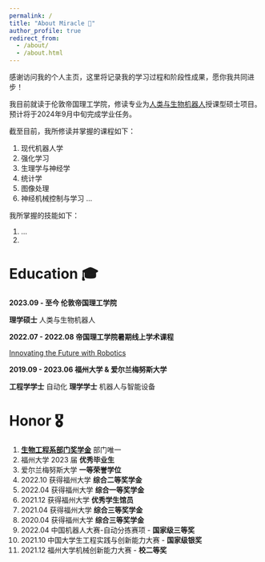 ```yaml
---
permalink: /
title: "About Miracle 🤖"
author_profile: true
redirect_from: 
  - /about/
  - /about.html
---
```


感谢访问我的个人主页，这里将记录我的学习过程和阶段性成果，愿你我共同进步！

我目前就读于伦敦帝国理工学院，修读专业为[人类与生物机器人](https://www.imperial.ac.uk/study/courses/postgraduate-taught/human-biological-robotics/)授课型硕士项目。预计将于2024年9月中旬完成学业任务。

截至目前，我所修读并掌握的课程如下：
1. 现代机器人学
2. 强化学习
3. 生理学与神经学
4. 统计学
5. 图像处理
6. 神经机械控制与学习
...

我所掌握的技能如下：
1. ...
2. 



Education 🎓
======
**2023.09 - 至今 伦敦帝国理工学院**

**理学硕士** 人类与生物机器人

**2022.07 - 2022.08 帝国理工学院暑期线上学术课程**

[Innovating the Future with Robotics](https://www.imperial.ac.uk/continuing-professional-development/short-courses/online-courses/masterclasses/future-with-robotics/)

**2019.09 - 2023.06 福州大学 & 爱尔兰梅努斯大学** 

**工程学学士** 自动化
**理学学士** 机器人与智能设备


Honor 🎖️
======
1. **[生物工程系部门奖学金](https://www.imperial.ac.uk/study/fees-and-funding/scholarships-search/department-of-bioengineering-scholarship-msc-20232024.php)** 部门唯一
2. 福州大学 2023 届 **优秀毕业生**
3. 爱尔兰梅努斯大学 **一等荣誉学位**
4. 2022.10 获得福州大学 **综合二等奖学金**
5. 2022.04 获得福州大学 **综合一等奖学金**
6. 2021.12 获得福州大学 **优秀学生馆员**
7. 2021.04 获得福州大学 **综合三等奖学金**
8. 2020.04 获得福州大学 **综合三等奖学金**
9. 2022.04 中国机器人大赛-自动分拣赛项 - **国家级三等奖**
10. 2021.10 中国大学生工程实践与创新能力大赛 - **国家级银奖**
11. 2021.12 福州大学机械创新能力大赛 - **校二等奖**


